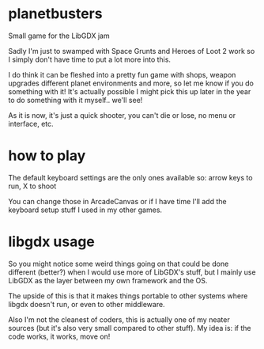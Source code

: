 # planetbusters
Small game for the LibGDX jam

Sadly I'm just to swamped with Space Grunts and Heroes of Loot 2 work so
I simply don't have time to put a lot more into this.

I do think it can be fleshed into a pretty fun game with shops, weapon upgrades
different planet environments and more, so let me know if you do something with it!
It's actually possible I might pick this up later in the year to do something with it
myself.. we'll see!

As it is now, it's just a quick shooter, you can't die or lose, no menu or interface, etc.


# how to play 

The default keyboard settings are the only ones available so:
arrow keys to run,  X to shoot

You can change those in ArcadeCanvas or if I have time I'll add the keyboard setup stuff
I used in my other games.

# libgdx usage
So you might notice some weird things going on that could be done different (better?)
when I would use more of LibGDX's stuff, but I mainly use LibGDX as the layer between my
own framework and the OS.

The upside of this is that it makes things portable to other systems where libgdx
doesn't run, or even to other middleware.

Also I'm not the cleanest of coders, this is actually one of my neater sources (but it's
also very small compared to other stuff). My idea is: if the code works, it works, move on!
